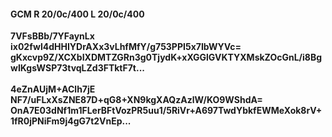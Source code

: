 #### GCM R 20/0c/400 L 20/0c/400
**7VFsBBb/7YFaynLx**<br/>**ix02fwl4dHHIYDrAXx3vLhfMfY/g753PPI5x7IbWYVc=**<br/>**gKxcvp9Z/XCXbIXDMTZGRn3g0TjydK+xXGGlGVKTYXMskZOcGnL/i8BgwIKgsWSP73tvqLZd3FTktF7t...**<br/><br/>
**4eZnAUjM+AClh7jE**<br/>**NF7/uFLxXsZNE87D+qG8+XN9kgXAQzAzlW/KO9WShdA=**<br/>**OnA7E03dNf1m1FLerBFtVozPR5uu1/5RiVr+A697TwdYbkfEWMeXok8rV+1fR0jPNiFm9j4gG7t2VnEp...**